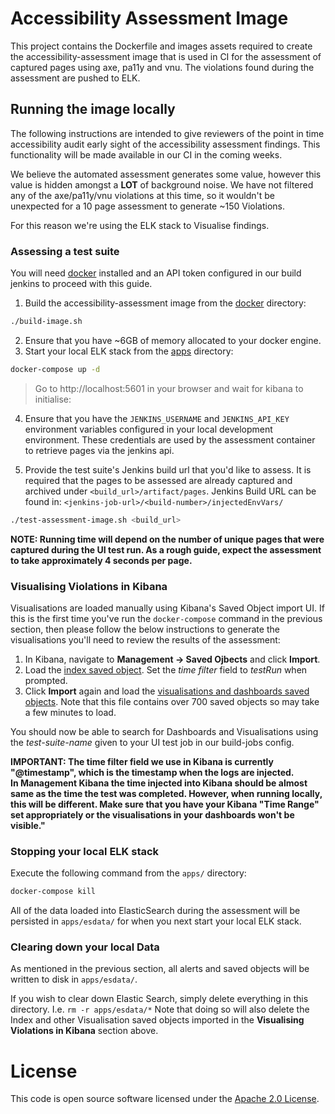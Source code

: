 # Accessibility Assessment Image
This project contains the Dockerfile and images assets required to create the accessibility-assessment image that is used in CI for the assessment of captured pages using axe, pa11y and vnu.  The violations found during the assessment are pushed to ELK.

## Running the image locally
The following instructions are intended to give reviewers of the point in time accessibility audit early sight of the accessibility assessment findings.  This functionality will be made available in our CI in the coming weeks.

We believe the automated assessment generates some value, however this value is hidden amongst a **LOT** of background noise.  We have not filtered any of the axe/pa11y/vnu violations at this time, so it wouldn't be unexpected for a 10 page assessment to generate ~150 Violations.  

For this reason we're using the ELK stack to Visualise findings.

### Assessing a test suite
You will need [docker](https://docs.docker.com/install) installed and an API token configured in our build jenkins to proceed with this guide.

1. Build the accessibility-assessment image from the [docker](docker/) directory:
```bash
./build-image.sh
```
2. Ensure that you have ~6GB of memory allocated to your docker engine.
3. Start your local ELK stack from the [apps](apps/) directory:
```bash
docker-compose up -d
```
> Go to http://localhost:5601 in your browser and wait for kibana to initialise:

4. Ensure that you have the `JENKINS_USERNAME` and `JENKINS_API_KEY` environment variables configured in your local development environment.  These credentials are used by the assessment container to retrieve pages via the jenkins api.

5. Provide the test suite's Jenkins build url that you'd like to assess. It is required that the pages to be assessed
are already captured and archived under `<build_url>/artifact/pages`. Jenkins Build URL can be found in: `<jenkins-job-url>/<build-number>/injectedEnvVars/`
 
```bash
./test-assessment-image.sh <build_url>
```

**NOTE: Running time will depend on the number of unique pages that were captured during the UI test run.  As a rough guide, expect the assessment to take approximately 4 seconds per page.**

### Visualising Violations in Kibana
Visualisations are loaded manually using Kibana's Saved Object import UI.  If this is the first time you've run the `docker-compose` command in the previous section, then please follow the below instructions to generate the visualisations you'll need to review the results of the assessment:

1. In Kibana, navigate to **Management -> Saved Ojbects** and click **Import**.  
2. Load the [index saved object](apps/kibana/kibana-index-so.json).  Set the *time filter* field to *testRun* when prompted.
3. Click **Import** again and load the [visualisations and dashboards saved objects](apps/kibana/management-kibana-so.json). Note that this file contains over 700 saved objects so may take a few minutes to load.

You should now be able to search for Dashboards and Visualisations using the *test-suite-name* given to your UI test job in our build-jobs config.  

**IMPORTANT: The time filter field we use in Kibana is currently "@timestamp", which is the timestamp when the logs are injected.  
In Management Kibana the time injected into Kibana should be almost same as the time the test was completed. However, when running locally, this will be different. Make sure that you have your Kibana "Time Range" set appropriately or the visualisations in your dashboards won't be visible."**

### Stopping your local ELK stack
Execute the following command from the `apps/` directory:
```bash
docker-compose kill
```
All of the data loaded into ElasticSearch during the assessment will be persisted in `apps/esdata/` for when you next start your local ELK stack.

### Clearing down your local Data
As mentioned in the previous section, all alerts and saved objects will be written to disk in `apps/esdata/`.

If you wish to clear down Elastic Search, simply delete everything in this directory.  I.e. `rm -r apps/esdata/*` Note that doing so will also delete the Index and other Visualisation saved objects imported in the **Visualising Violations in Kibana** section above.


# License
This code is open source software licensed under the [Apache 2.0 License]("http://www.apache.org/licenses/LICENSE-2.0.html").
